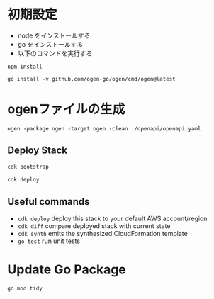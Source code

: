 # 初期設定
- node をインストールする
- go をインストールする
- 以下のコマンドを実行する
```
npm install

go install -v github.com/ogen-go/ogen/cmd/ogen@latest
```

# ogenファイルの生成
```
ogen -package ogen -target ogen -clean ./openapi/openapi.yaml
 ```


## Deploy Stack


```bash
cdk bootstrap

cdk deploy
```

## Useful commands

- `cdk deploy` deploy this stack to your default AWS account/region
- `cdk diff` compare deployed stack with current state
- `cdk synth` emits the synthesized CloudFormation template
- `go test` run unit tests

# Update Go Package
```
go mod tidy
```

